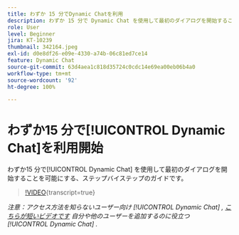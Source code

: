 ```yaml
---
title: わずか 15 分でDynamic Chatを利用
description: わずか 15 分で Dynamic Chat を使用して最初のダイアログを開始することを可能にする、ステップバイステップのガイドです。
role: User
level: Beginner
jira: KT-10239
thumbnail: 342164.jpeg
exl-id: d0e8df26-e09e-4330-a74b-06c81ed7ce14
feature: Dynamic Chat
source-git-commit: 63d4aea1c818d35724c0cdc14e69ea00eb06b4a0
workflow-type: tm+mt
source-wordcount: '92'
ht-degree: 100%

---
```


# わずか15 分で[!UICONTROL Dynamic Chat]を利用開始

わずか15 分で[!UICONTROL Dynamic Chat] を使用して最初のダイアログを開始することを可能にする、ステップバイステップのガイドです。

>[!VIDEO](https://video.tv.adobe.com/v/3452668/?quality=12&learn=on&captions=jpn){transcript=true}

*注意：アクセス方法を知らないユーザー向け [!UICONTROL Dynamic Chat] , [こちらが短いビデオです](https://experienceleague.adobe.com/docs/marketo-learn/tutorials/dynamic-chat/user-management.html?lang=ja) 自分や他のユーザーを追加するのに役立つ [!UICONTROL Dynamic Chat] .*
